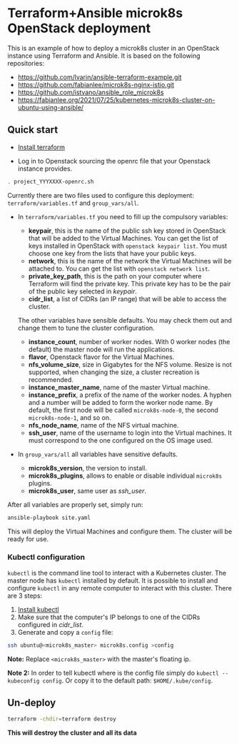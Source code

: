 # Terraform+Ansible microk8s OpenStack deployment

This is an example of how to deploy a microk8s cluster in an OpenStack instance using Terraform and Ansible. It is based on the following repositories:

* <https://github.com/lvarin/ansible-terraform-example.git>
* <https://github.com/fabianlee/microk8s-nginx-istio.git>
* <https://github.com/istvano/ansible_role_microk8s>
* <https://fabianlee.org/2021/07/25/kubernetes-microk8s-cluster-on-ubuntu-using-ansible/>

## Quick start

* [Install terraform](https://www.terraform.io/downloads.html)

* Log in to Openstack sourcing the openrc file that your Openstack instance provides.

```sh
. project_YYYXXXX-openrc.sh
```

Currently there are two files used to configure this deployment: `terraform/variables.tf` and `group_vars/all`.

* In `terraform/variables.tf` you need to fill up the compulsory variables:
  * **keypair**, this is the name of the public ssh key stored in OpenStack that will be added to the Virtual Machines. You can get the list of keys installed in OpenStack with `openstack keypair list`. You must choose one key from the lists that have your public keys.
  * **network**, this is the name of the network the Virtual Machines will be attached to. You can get the list with `openstack network list`.
  * **private_key_path**, this is the path on your computer where Terraform will find the private key. This private key has to be the pair of the public key selected in _keypair_.
  * **cidr_list**, a list of CIDRs (an IP range) that will be able to access the cluster.

  The other variables have sensible defaults. You may check them out and change them to tune the cluster configuration.
  * **instance_count**, number of worker nodes. With 0 worker nodes (the default) the master node will run the applications.
  * **flavor**, Openstack flavor for the Virtual Machines.
  * **nfs_volume_size**, size in Gigabytes for the NFS volume. Resize is not supported, when changing the size, a cluster recreation is recommended.
  * **instance_master_name**, name of the master Virtual machine.
  * **instance_prefix**, a prefix of the name of the worker nodes. A hyphen and a number will be added to form the worker node name. By default, the first node will be called `microk8s-node-0`, the second `microk8s-node-1`, and so on.
  * **nfs_node_name**, name of the NFS virtual machine.
  * **ssh_user**, name of the username to login into the Virtual machines. It must correspond to the one configured on the OS image used.

* In `group_vars/all` all variables have sensitive defaults.
  * **microk8s_version**, the version to install.
  * **microk8s_plugins**, allows to enable or disable individual `microk8s` plugins.
  * **microk8s_user**, same user as _ssh_user_.

After all variables are properly set, simply run:

```sh
ansible-playbook site.yaml
```

This will deploy the Virtual Machines and configure them. The cluster will be ready for use.

### Kubectl configuration

`kubectl` is the command line tool to interact with a Kubernetes cluster. The master node has `kubectl` installed by default. It is possible to install and configure `kubectl` in any remote computer to interact with this cluster. There are 3 steps:

1. [Install kubectl](https://kubernetes.io/docs/tasks/tools/)
1. Make sure that the computer's IP belongs to one of the CIDRs configured in _cidr_list_.
1. Generate and copy a `config` file:

  ```sh
  ssh ubuntu@<microk8s_master> microk8s.config >config
```

**Note:** Replace `<microk8s_master>` with the master's floating ip.

**Note 2:** In order to tell kubectl where is the config file simply do `kubectl --kubeconfig config`. Or copy it to the default path: `$HOME/.kube/config`.

## Un-deploy

```sh
terraform -chdir=terraform destroy
```

**This will destroy the cluster and all its data**
